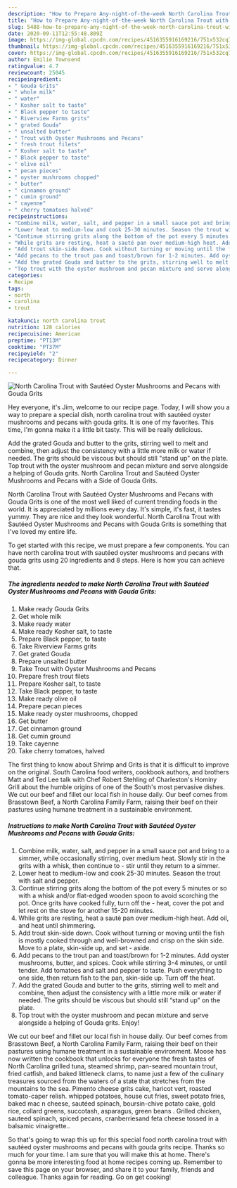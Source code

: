 ```yaml
---
description: "How to Prepare Any-night-of-the-week North Carolina Trout with Sautéed Oyster Mushrooms and Pecans with Gouda Grits"
title: "How to Prepare Any-night-of-the-week North Carolina Trout with Sautéed Oyster Mushrooms and Pecans with Gouda Grits"
slug: 5488-how-to-prepare-any-night-of-the-week-north-carolina-trout-with-sauteed-oyster-mushrooms-and-pecans-with-gouda-grits
date: 2020-09-11T12:55:48.809Z
image: https://img-global.cpcdn.com/recipes/4516355916169216/751x532cq70/north-carolina-trout-with-sauteed-oyster-mushrooms-and-pecans-with-gouda-grits-recipe-main-photo.jpg
thumbnail: https://img-global.cpcdn.com/recipes/4516355916169216/751x532cq70/north-carolina-trout-with-sauteed-oyster-mushrooms-and-pecans-with-gouda-grits-recipe-main-photo.jpg
cover: https://img-global.cpcdn.com/recipes/4516355916169216/751x532cq70/north-carolina-trout-with-sauteed-oyster-mushrooms-and-pecans-with-gouda-grits-recipe-main-photo.jpg
author: Emilie Townsend
ratingvalue: 4.7
reviewcount: 25045
recipeingredient:
- " Gouda Grits"
- " whole milk"
- " water"
- " Kosher salt to taste"
- " Black pepper to taste"
- " Riverview Farms grits"
- " grated Gouda"
- " unsalted butter"
- " Trout with Oyster Mushrooms and Pecans"
- " fresh trout filets"
- " Kosher salt to taste"
- " Black pepper to taste"
- " olive oil"
- " pecan pieces"
- " oyster mushrooms chopped"
- " butter"
- " cinnamon ground"
- " cumin ground"
- " cayenne"
- " cherry tomatoes halved"
recipeinstructions:
- "Combine milk, water, salt, and pepper in a small sauce pot and bring to a simmer, while occasionally stirring, over medium heat. Slowly stir in the grits with a whisk, then continue to stir until they return to a simmer."
- "Lower heat to medium-low and cook 25-30 minutes. Season the trout with salt and pepper."
- "Continue stirring grits along the bottom of the pot every 5 minutes or so with a whisk and/or flat-edged wooden spoon to avoid scorching the pot. Once grits have cooked fully, turn off the heat, cover the pot and let rest on the stove for another 15-20 minutes."
- "While grits are resting, heat a sauté pan over medium-high heat. Add oil, and heat until shimmering."
- "Add trout skin-side down. Cook without turning or moving until the fish is mostly cooked through and well-browned and crisp on the skin side. Move to a plate, skin-side up, and set aside."
- "Add pecans to the trout pan and toast/brown for 1-2 minutes. Add oyster mushrooms, butter, and spices. Cook while stirring 3-4 minutes, or until tender. Add tomatoes and salt and pepper to taste. Push everything to one side, then return fish to the pan, skin-side up. Turn off the heat."
- "Add the grated Gouda and butter to the grits, stirring well to melt and combine, then adjust the consistency with a little more milk or water if needed. The grits should be viscous but should still “stand up” on the plate."
- "Top trout with the oyster mushroom and pecan mixture and serve alongside a helping of Gouda grits. Enjoy!"
categories:
- Recipe
tags:
- north
- carolina
- trout

katakunci: north carolina trout 
nutrition: 128 calories
recipecuisine: American
preptime: "PT13M"
cooktime: "PT37M"
recipeyield: "2"
recipecategory: Dinner

---
```



![North Carolina Trout with Sautéed Oyster Mushrooms and Pecans with Gouda Grits](https://img-global.cpcdn.com/recipes/4516355916169216/751x532cq70/north-carolina-trout-with-sauteed-oyster-mushrooms-and-pecans-with-gouda-grits-recipe-main-photo.jpg)

Hey everyone, it's Jim, welcome to our recipe page. Today, I will show you a way to prepare a special dish, north carolina trout with sautéed oyster mushrooms and pecans with gouda grits. It is one of my favorites. This time, I'm gonna make it a little bit tasty. This will be really delicious.

Add the grated Gouda and butter to the grits, stirring well to melt and combine, then adjust the consistency with a little more milk or water if needed. The grits should be viscous but should still &#34;stand up&#34; on the plate. Top trout with the oyster mushroom and pecan mixture and serve alongside a helping of Gouda grits. North Carolina Trout and Sautéed Oyster Mushrooms and Pecans with a Side of Gouda Grits.

North Carolina Trout with Sautéed Oyster Mushrooms and Pecans with Gouda Grits is one of the most well liked of current trending foods in the world. It is appreciated by millions every day. It's simple, it's fast, it tastes yummy. They are nice and they look wonderful. North Carolina Trout with Sautéed Oyster Mushrooms and Pecans with Gouda Grits is something that I've loved my entire life.


To get started with this recipe, we must prepare a few components. You can have north carolina trout with sautéed oyster mushrooms and pecans with gouda grits using 20 ingredients and 8 steps. Here is how you can achieve that.

<!--inarticleads1-->

##### The ingredients needed to make North Carolina Trout with Sautéed Oyster Mushrooms and Pecans with Gouda Grits:

1. Make ready  Gouda Grits
1. Get  whole milk
1. Make ready  water
1. Make ready  Kosher salt, to taste
1. Prepare  Black pepper, to taste
1. Take  Riverview Farms grits
1. Get  grated Gouda
1. Prepare  unsalted butter
1. Take  Trout with Oyster Mushrooms and Pecans
1. Prepare  fresh trout filets
1. Prepare  Kosher salt, to taste
1. Take  Black pepper, to taste
1. Make ready  olive oil
1. Prepare  pecan pieces
1. Make ready  oyster mushrooms, chopped
1. Get  butter
1. Get  cinnamon ground
1. Get  cumin ground
1. Take  cayenne
1. Take  cherry tomatoes, halved


The first thing to know about Shrimp and Grits is that it is difficult to improve on the original. South Carolina food writers, cookbook authors, and brothers Matt and Ted Lee talk with Chef Robert Stehling of Charleston&#39;s Hominy Grill about the humble origins of one of the South&#39;s most pervasive dishes. We cut our beef and fillet our local fish in house daily. Our beef comes from Brasstown Beef, a North Carolina Family Farm, raising their beef on their pastures using humane treatment in a sustainable environment. 

<!--inarticleads2-->

##### Instructions to make North Carolina Trout with Sautéed Oyster Mushrooms and Pecans with Gouda Grits:

1. Combine milk, water, salt, and pepper in a small sauce pot and bring to a simmer, while occasionally stirring, over medium heat. Slowly stir in the grits with a whisk, then continue to - stir until they return to a simmer.
1. Lower heat to medium-low and cook 25-30 minutes. Season the trout with salt and pepper.
1. Continue stirring grits along the bottom of the pot every 5 minutes or so with a whisk and/or flat-edged wooden spoon to avoid scorching the pot. Once grits have cooked fully, turn off the - heat, cover the pot and let rest on the stove for another 15-20 minutes.
1. While grits are resting, heat a sauté pan over medium-high heat. Add oil, and heat until shimmering.
1. Add trout skin-side down. Cook without turning or moving until the fish is mostly cooked through and well-browned and crisp on the skin side. Move to a plate, skin-side up, and set - aside.
1. Add pecans to the trout pan and toast/brown for 1-2 minutes. Add oyster mushrooms, butter, and spices. Cook while stirring 3-4 minutes, or until tender. Add tomatoes and salt and pepper to taste. Push everything to one side, then return fish to the pan, skin-side up. Turn off the heat.
1. Add the grated Gouda and butter to the grits, stirring well to melt and combine, then adjust the consistency with a little more milk or water if needed. The grits should be viscous but should still “stand up” on the plate.
1. Top trout with the oyster mushroom and pecan mixture and serve alongside a helping of Gouda grits. Enjoy!


We cut our beef and fillet our local fish in house daily. Our beef comes from Brasstown Beef, a North Carolina Family Farm, raising their beef on their pastures using humane treatment in a sustainable environment. Moose has now written the cookbook that unlocks for everyone the fresh tastes of North Carolina grilled tuna, steamed shrimp, pan-seared mountain trout, fried catfish, and baked littleneck clams, to name just a few of the culinary treasures sourced from the waters of a state that stretches from the mountains to the sea. Pimento cheese grits cake, haricot vert, roasted tomato-caper relish. whipped potatoes, house cut fries, sweet potato fries, baked mac n cheese, sautéed spinach, boursin-chive potato cake, gold rice, collard greens, succotash, asparagus, green beans . Grilled chicken, sauteed spinach, spiced pecans, cranberriesand feta cheese tossed in a balsamic vinaigrette.. 

So that's going to wrap this up for this special food north carolina trout with sautéed oyster mushrooms and pecans with gouda grits recipe. Thanks so much for your time. I am sure that you will make this at home. There's gonna be more interesting food at home recipes coming up. Remember to save this page on your browser, and share it to your family, friends and colleague. Thanks again for reading. Go on get cooking!
